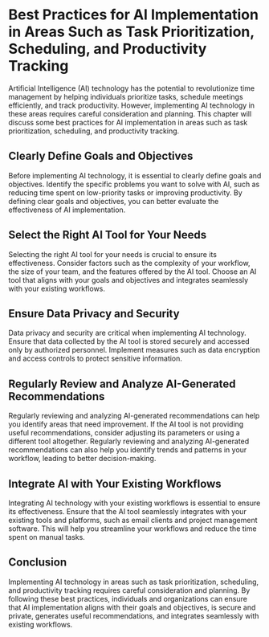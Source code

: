Best Practices for AI Implementation in Areas Such as Task Prioritization, Scheduling, and Productivity Tracking
==================================================================================================================================================================

Artificial Intelligence (AI) technology has the potential to revolutionize time management by helping individuals prioritize tasks, schedule meetings efficiently, and track productivity. However, implementing AI technology in these areas requires careful consideration and planning. This chapter will discuss some best practices for AI implementation in areas such as task prioritization, scheduling, and productivity tracking.

Clearly Define Goals and Objectives
-----------------------------------

Before implementing AI technology, it is essential to clearly define goals and objectives. Identify the specific problems you want to solve with AI, such as reducing time spent on low-priority tasks or improving productivity. By defining clear goals and objectives, you can better evaluate the effectiveness of AI implementation.

Select the Right AI Tool for Your Needs
---------------------------------------

Selecting the right AI tool for your needs is crucial to ensure its effectiveness. Consider factors such as the complexity of your workflow, the size of your team, and the features offered by the AI tool. Choose an AI tool that aligns with your goals and objectives and integrates seamlessly with your existing workflows.

Ensure Data Privacy and Security
--------------------------------

Data privacy and security are critical when implementing AI technology. Ensure that data collected by the AI tool is stored securely and accessed only by authorized personnel. Implement measures such as data encryption and access controls to protect sensitive information.

Regularly Review and Analyze AI-Generated Recommendations
---------------------------------------------------------

Regularly reviewing and analyzing AI-generated recommendations can help you identify areas that need improvement. If the AI tool is not providing useful recommendations, consider adjusting its parameters or using a different tool altogether. Regularly reviewing and analyzing AI-generated recommendations can also help you identify trends and patterns in your workflow, leading to better decision-making.

Integrate AI with Your Existing Workflows
-----------------------------------------

Integrating AI technology with your existing workflows is essential to ensure its effectiveness. Ensure that the AI tool seamlessly integrates with your existing tools and platforms, such as email clients and project management software. This will help you streamline your workflows and reduce the time spent on manual tasks.

Conclusion
----------

Implementing AI technology in areas such as task prioritization, scheduling, and productivity tracking requires careful consideration and planning. By following these best practices, individuals and organizations can ensure that AI implementation aligns with their goals and objectives, is secure and private, generates useful recommendations, and integrates seamlessly with existing workflows.
